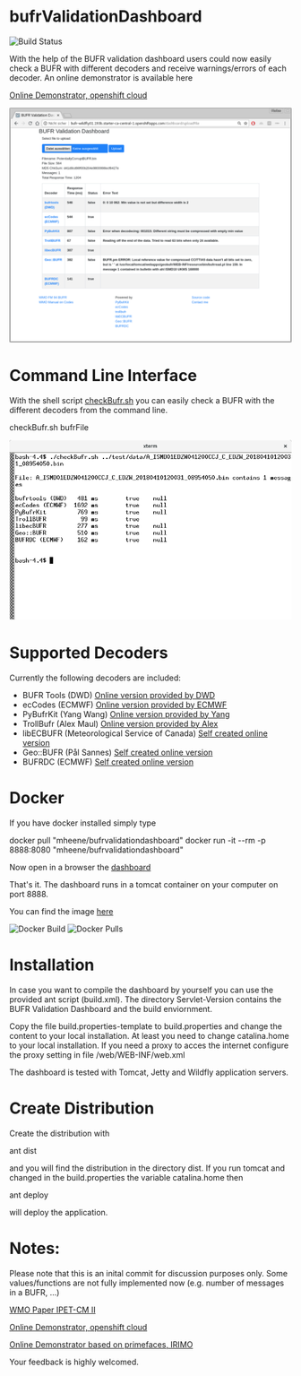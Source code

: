 # bufrValidationDashboard

![Build Status](https://api.travis-ci.org/mheene/bufrValidationDashboard.svg?branch=master)

With the help of the BUFR validation dashboard users could now easily check a BUFR with different decoders and receive warnings/errors of each decoder. An online demonstrator is available here

[Online Demonstrator, openshift cloud](http://bufr-wildfly01.193b.starter-ca-central-1.openshiftapps.com/dashboard)

![Dashboard](https://raw.githubusercontent.com/mheene/bufrValidationDashboard/master/Servlet-Version/docs/gui.png)

Command Line Interface
======================
With the shell script [checkBufr.sh](https://raw.githubusercontent.com/mheene/bufrValidationDashboard/master/Servlet-Version/tools/checkBufr.sh) you can easily check a BUFR with the different decoders from the command line.

checkBufr.sh bufrFile

![Screenshot](https://raw.githubusercontent.com/mheene/bufrValidationDashboard/master/Servlet-Version/docs/cli.png)

Supported Decoders
==================
Currently the following decoders are included:

 * BUFR Tools (DWD) [Online version provided by DWD](https://kunden.dwd.de/bufrviewer)
 * ecCodes (ECMWF) [Online version provided by ECMWF](http://apps.ecmwf.int/codes/bufr/validator/)
 * PyBufrKit (Yang Wang) [Online version provided by Yang](http://aws-bufr-webapp.s3-website-ap-southeast-2.amazonaws.com)
 * TrollBufr (Alex Maul) [Online version provided by Alex](http://flask-bufr-flasked-bufr.193b.starter-ca-central-1.openshiftapps.com) 
 * libECBUFR (Meteorological Service of Canada) [Self created online version](http://dev-bufr.1d35.starter-us-east-1.openshiftapps.com/libecBufrX)
 * Geo::BUFR (Pål Sannes) [Self created online version](http://geobufr-geobufr.a3c1.starter-us-west-1.openshiftapps.com/geobufr)
 * BUFRDC (ECMWF) [Self created online version](http://bufrd-bufrdc.193b.starter-ca-central-1.openshiftapps.com/bufrdc)


Docker
======
If you have docker installed simply type

docker pull "mheene/bufrvalidationdashboard"
docker run -it --rm -p 8888:8080 "mheene/bufrvalidationdashboard"

Now open in a browser the [dashboard](http://localhost:8888/dashboard)

That's it. The dashboard runs in a tomcat container on your computer on port 8888.

You can find the image [here](https://hub.docker.com/r/mheene/bufrvalidationdashboard)

![Docker Build](https://img.shields.io/docker/build/mheene/bufrvalidationdashboard.svg)
![Docker Pulls](https://img.shields.io/docker/pulls/mheene/bufrvalidationdashboard.svg)

Installation
============
In case you want to compile the dashboard by yourself you can use the provided ant script (build.xml). The directory Servlet-Version contains the BUFR Validation Dashboard and the build enviornment.

Copy the file build.properties-template to build.properties and change the content to your local installation.
At least you need to change catalina.home to your local installation. If you need a proxy to acces the internet configure the proxy setting in file /web/WEB-INF/web.xml

The dashboard is tested with Tomcat, Jetty and Wildfly application servers.

Create Distribution
===================
Create the distribution with

ant dist

and you will find the distribution in the directory dist. If you run tomcat and changed in the build.properties the variable catalina.home then

ant deploy

will deploy the application.


Notes:
======
Please note that this is an inital commit for discussion purposes only. Some values/functions are not fully implemented now (e.g. number of messages in a BUFR, ...)

[WMO Paper IPET-CM II](https://www.wmo.int/pages/prog/www/ISS/Meetings/IPET-CM_Offenbach2018/Documents/IPET-CM-II_Doc7-3-1_BUFR-Validation-Dashboard.docx)

[Online Demonstrator, openshift cloud](http://bufr-wildfly01.193b.starter-ca-central-1.openshiftapps.com/dashboard)

[Online Demonstrator based on primefaces, IRIMO](http://bufrchk.irimo.ir)

Your feedback is highly welcomed.